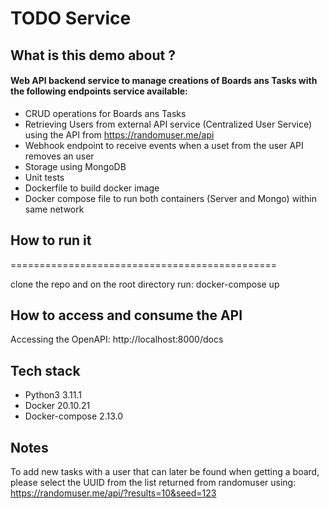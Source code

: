 # TODO Service


## What is this demo about ?

#### Web API backend service to manage creations of Boards ans Tasks with the following endpoints service available:

- CRUD operations for Boards ans Tasks
- Retrieving Users from external API service (Centralized User Service) using the API from https://randomuser.me/api
- Webhook endpoint to receive events when a uset from the user API removes an user
- Storage using MongoDB
- Unit tests
- Dockerfile to build docker image
- Docker compose file to run both containers (Server and Mongo) within same network


## How to run it
==============================================

clone the repo and on the root directory run: docker-compose up

## How to access and consume the API

Accessing the OpenAPI: http://localhost:8000/docs

## Tech stack
- Python3 3.11.1
- Docker 20.10.21
- Docker-compose 2.13.0

## Notes
To add new tasks with a user that can later be found when getting a board, please select the UUID from the list returned from randomuser using: https://randomuser.me/api/?results=10&seed=123
